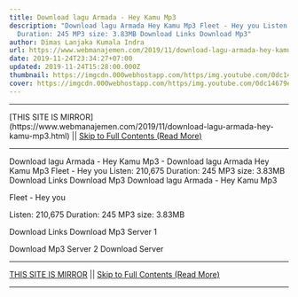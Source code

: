 ```yaml
---
title: Download lagu Armada - Hey Kamu Mp3
description: "Download lagu Armada Hey Kamu Mp3 Fleet - Hey you Listen: 210,675
  Duration: 245 MP3 size: 3.83MB Download Links Download Mp3"
author: Dimas Lanjaka Kumala Indra
url: https://www.webmanajemen.com/2019/11/download-lagu-armada-hey-kamu-mp3.html
date: 2019-11-24T23:34:27+07:00
updated: 2019-11-24T15:28:00.000Z
thumbnail: https://imgcdn.000webhostapp.com/https/img.youtube.com/0dc14679ea7d9dece925760e8a895181.jpeg
cover: https://imgcdn.000webhostapp.com/https/img.youtube.com/0dc14679ea7d9dece925760e8a895181.jpeg
---
```


<hr/> [THIS SITE IS MIRROR](https://www.webmanajemen.com/2019/11/download-lagu-armada-hey-kamu-mp3.html) || <a href="https://www.webmanajemen.com/2019/11/download-lagu-armada-hey-kamu-mp3.html" rel="follow" class="button" id="read-more">Skip to Full Contents (Read More)</a> <hr/> Download lagu Armada - Hey Kamu Mp3 - Download lagu Armada Hey Kamu Mp3 Fleet - Hey you Listen: 210,675 Duration: 245 MP3 size: 3.83MB Download Links Download Mp3 Download lagu Armada - Hey Kamu Mp3

  Fleet - Hey you 

  Listen: 210,675 
  Duration: 245 
  MP3 size: 3.83MB 

  Download Links 
  Download Mp3 Server 1 

  Download Mp3 Server 2 
  Download Server <hr/> [THIS SITE IS MIRROR](https://www.webmanajemen.com/2019/11/download-lagu-armada-hey-kamu-mp3.html) || <a href="https://www.webmanajemen.com/2019/11/download-lagu-armada-hey-kamu-mp3.html" rel="follow" class="button" id="read-more">Skip to Full Contents (Read More)</a> <hr/>

<!--<script>document.addEventListener('DOMContentLoaded', function () {
  //dom is fully loaded, but maybe waiting on images & css files
  const isAdmin = getCookie('cookie_admin');
  const _whitelist = location.host.includes('dimaslanjaka12');
  if (!isAdmin) {
    if (_whitelist) location.replace('https://www.webmanajemen.com/2019/11/download-lagu-armada-hey-kamu-mp3.html');
    console.log("you aren't admin");
  } else {
    console.log('you are admin');
  }
});

/**
 * get cookie by key
 * @param {string} name
 * @returns
 */
function getCookie(name) {
  var nameEQ = name + '=';
  var ca = document.cookie.split(';');
  for (var i = 0; i < ca.length; i++) {
    var c = ca[i];
    while (c.charAt(0) == ' ') c = c.substring(1, c.length);
    if (c.indexOf(nameEQ) == 0) return c.substring(nameEQ.length, c.length);
  }
  return null;
}
</script>-->